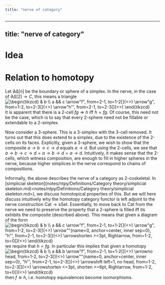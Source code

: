 ```yaml
---
title: "nerve of category"
---
```


---
title: "nerve of category"
---

# Idea

# Relation to homotopy
Let $\partial\Delta[n]$ be the boundary or sphere of a simplex. In the nerve, in the case of $\partial\Delta[2]\to C$, this means a triangle
<img align="center" src="https://i.upmath.me/svg/%5Cbegin%7Btikzcd%7D%0A%09%26%20b%20%5C%5C%0A%09a%20%26%26%20c%0A%09%5Carrow%5B%22f%22%2C%20from%3D2-1%2C%20to%3D1-2%5D%0A%09%5Carrow%5B%22g%22%2C%20from%3D1-2%2C%20to%3D2-3%5D%0A%09%5Carrow%5B%22h%22'%2C%20from%3D2-1%2C%20to%3D2-3%5D%0A%5Cend%7Btikzcd%7D" alt="\begin{tikzcd}
	&amp; b \\
	a &amp;&amp; c
	\arrow&quot;f&quot;, from=2-1, to=1-2[](<>)
	\arrow&quot;g&quot;, from=1-2, to=2-3[](<>)
	\arrow&quot;h&quot;', from=2-1, to=2-3[](<>)
\end{tikzcd}" />
It is apparent that there is a 2-cell $fg\Rightarrow h$ iff $h=fg$. Of course, this need not be the case, which is to say that every 2-sphere need not be fillable or extendable to a 2-simplex.

Now consider a 3-sphere. This is a 3-simplex with the 3-cell removed. It turns out that this does extend to a simplex, due to the existence of the 2-cells on its faces. Explicitly, given a 3-sphere, we wish to show that the composite $a\to b\to c\to d$ equals $a\to d$. But using the 2-cells, we see that $a\to b\to c\to d = a\to b\to d=a\to d$. Intuitively, it makes sense that the 2-cells, which witness composition, are enough to fill in higher spheres in the nerve, because higher simplices in the nerve correspond to chains of compositions.

Informally, the above describes the nerve of a category as 2-coskeletal. In [simplicial skeleton](notes/ntpy/Definitions/Category theory/simplicial skeleton.md)<notes/ntpy/Definitions/Category theory/simplicial skeleton.md>), we discuss homotopical properties of this. But we will here discuss intuitively why the homotopy category functor is left adjoint to the nerve construction $\text{Cat}\to\text{sSet}$. Essentially, to move back to $\text{Cat}$ from the nerve we need to preserve the property that a 2-sphere is filled iff its exhibits the composite (described above). This means that given a diagram of the form 
<img align="center" src="https://i.upmath.me/svg/%5Cbegin%7Btikzcd%7D%0A%09%26%20b%20%5C%5C%0A%09a%20%26%26%20c%0A%09%5Carrow%5B%22f%22%2C%20from%3D2-1%2C%20to%3D1-2%5D%0A%09%5Carrow%5B%22g%22%2C%20from%3D1-2%2C%20to%3D2-3%5D%0A%09%5Carrow%5B%22%22%7Bname%3D0%2C%20anchor%3Dcenter%2C%20inner%20sep%3D0%7D%2C%20%22h%22'%2C%20from%3D2-1%2C%20to%3D2-3%5D%0A%09%5Carrow%5Bshorten%20%3E%3D3pt%2C%20Rightarrow%2C%20from%3D1-2%2C%20to%3D0%5D%0A%5Cend%7Btikzcd%7D" alt="\begin{tikzcd}
	&amp; b \\
	a &amp;&amp; c
	\arrow&quot;f&quot;, from=2-1, to=1-2[](<>)
	\arrow&quot;g&quot;, from=1-2, to=2-3[](<>)
	\arrow&quot;&quot;{name=0, anchor=center, inner sep=0}, &quot;h&quot;', from=2-1, to=2-3[](<>)
	\arrowshorten &gt;=3pt, Rightarrow, from=1-2, to=0[](<>)
\end{tikzcd}" />
we require that $h=fg$. In particular this implies that given a homotopy
<img align="center" src="https://i.upmath.me/svg/%5Cbegin%7Btikzcd%7D%0A%09%26%20b%20%5C%5C%0A%09a%20%26%26%20b%0A%09%5Carrow%5B%22f%22%2C%20from%3D2-1%2C%20to%3D1-2%5D%0A%09%5Carrow%5Bno%20head%2C%20from%3D1-2%2C%20to%3D2-3%5D%0A%09%5Carrow%5B%22%22%7Bname%3D0%2C%20anchor%3Dcenter%2C%20inner%20sep%3D0%7D%2C%20%22h%22'%2C%20from%3D2-1%2C%20to%3D2-3%5D%0A%09%5Carrow%5Bshift%20left%3D1%2C%20no%20head%2C%20from%3D1-2%2C%20to%3D2-3%5D%0A%09%5Carrow%5Bshorten%20%3C%3D3pt%2C%20shorten%20%3E%3D6pt%2C%20Rightarrow%2C%20from%3D1-2%2C%20to%3D0%5D%0A%5Cend%7Btikzcd%7D" alt="\begin{tikzcd}
	&amp; b \\
	a &amp;&amp; b
	\arrow&quot;f&quot;, from=2-1, to=1-2[](<>)
	\arrowno head, from=1-2, to=2-3[](<>)
	\arrow&quot;&quot;{name=0, anchor=center, inner sep=0}, &quot;h&quot;', from=2-1, to=2-3[](<>)
	\arrowshift left=1, no head, from=1-2, to=2-3[](<>)
	\arrowshorten &lt;=3pt, shorten &gt;=6pt, Rightarrow, from=1-2, to=0[](<>)
\end{tikzcd}" />
then $f\cong h$, i.e. homotopy equivalences become isomorphisms.


